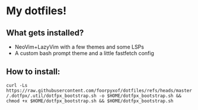 # My dotfiles!

## What gets installed?
- NeoVim+LazyVim with a few themes and some LSPs
- A custom bash prompt theme and a little fastfetch config

## How to install:
```curl -Ls https://raw.githubusercontent.com/foorpyxof/dotfiles/refs/heads/master/.dotfpx/.util/dotfpx_bootstrap.sh -o $HOME/dotfpx_bootstrap.sh && chmod +x $HOME/dotfpx_bootstrap.sh && $HOME/dotfpx_bootstrap.sh```
